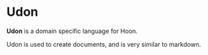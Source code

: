 # Udon

**Udon** is a domain specific language for Hoon.

Udon is used to create documents, and is very similar to markdown.
